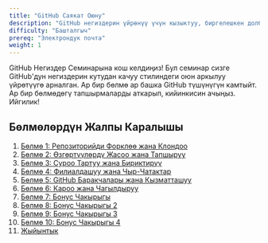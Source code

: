 ```yaml
---
title: "GitHub Саякат Оюну"
description: "GitHub негиздерин үйрөнүү үчүн кызыктуу, биргелешкен долбоор, ар бир катышуучу өнүгүп жаткан саякат оюнга салым кошот."
difficulty: "Башталгыч"
prereq: "Электрондук почта"
weight: 1
---
```


GitHub Негиздер Семинарына кош келдиңиз! Бул семинар сизге GitHub'дун негиздерин кутудан качуу стилиндеги оюн аркылуу үйрөтүүгө арналган. Ар бир бөлмө ар башка GitHub түшүнүгүн камтыйт. Ар бир бөлмөдөгү тапшырмаларды аткарып, кийинкисин ачыңыз. Ийгилик!

## Бөлмөлөрдүн Жалпы Каралышы

<!--титулдарды оңдоо-->

1. [Бөлмө 1: Репозиторийди Форклөө жана Клондоо](./activity-1)
2. [Бөлмө 2: Өзгөртүүлөрдү Жасоо жана Тапшыруу](./activity-2)
3. [Бөлмө 3: Суроо Тартуу жана Бириктирүү](./activity-3)
4. [Бөлмө 4: Филиалдашуу жана Чыр-Чатактар](./activity-4)
5. [Бөлмө 5: GitHub Баракчалары жана Кызматташуу](./activity-5)
6. [Бөлмө 6: Кароо жана Чагылдыруу](./activity-6)
7. [Бөлмө 7: Бонус Чакырыгы](./activity-7)
8. [Бөлмө 8: Бонус Чакырыгы 2](./activity-8)
9. [Бөлмө 9: Бонус Чакырыгы 3](./activity-9)
10. [Бөлмө 10: Бонус Чакырыгы 4](./activity-10)
11. [Жыйынтык](./conclusion)
